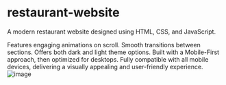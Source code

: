 # restaurant-website
A modern restaurant website designed using HTML, CSS, and JavaScript.

Features engaging animations on scroll.
Smooth transitions between sections.
Offers both dark and light theme options.
Built with a Mobile-First approach, then optimized for desktops.
Fully compatible with all mobile devices, delivering a visually appealing and user-friendly experience.
![image](https://github.com/user-attachments/assets/15f4d389-3823-40af-ba30-2b37677fd7ae)
